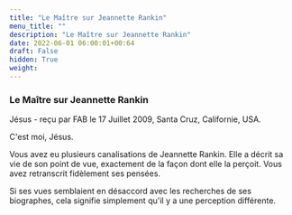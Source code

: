 ```yaml
---
title: "Le Maître sur Jeannette Rankin"
menu_title: ""
description: "Le Maître sur Jeannette Rankin"
date: 2022-06-01 06:00:01+00:64
draft: False
hidden: True
weight:
---
```

### Le Maître sur Jeannette Rankin

Jésus - reçu par FAB le 17 Juillet 2009, Santa Cruz, Californie, USA.

C'est moi, Jésus.

Vous avez eu plusieurs canalisations de Jeannette Rankin. Elle a décrit sa vie de son point de vue, exactement de la façon dont elle la perçoit. Vous avez retranscrit fidèlement ses pensées.

Si ses vues semblaient en désaccord avec les recherches de ses biographes, cela signifie simplement qu'il y a une perception différente.